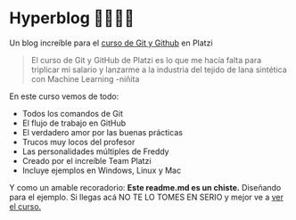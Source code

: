 # Hyperblog 👨🏼‍💻💚
Un blog increíble para el [curso de Git y Github](https://platzi.com/git-github/ "curso de Git y Github") en Platzi
>El curso de Git y GitHub de Platzi es lo que me hacía falta para triplicar mi salario y lanzarme a la industria del tejido de lana sintética con Machine Learning
>-niñita

En este curso vemos de todo:
* Todos los comandos de Git
* El flujo de trabajo en GitHub
* El verdadero amor por las buenas prácticas
* Trucos muy locos del profesor
* Las personalidades múltiples de Freddy
* Creado por el increíble Team Platzi
* Incluye ejemplos en Windows, Linux y Mac

Y como un amable recoradorio: **Este readme.md es un chiste.** Diseñando para el ejemplo. Si llegas acá NO TE LO TOMES EN SERIO y mejor ve a [ver el curso.](https://platzi.com/git-github/ "ver el curso.")